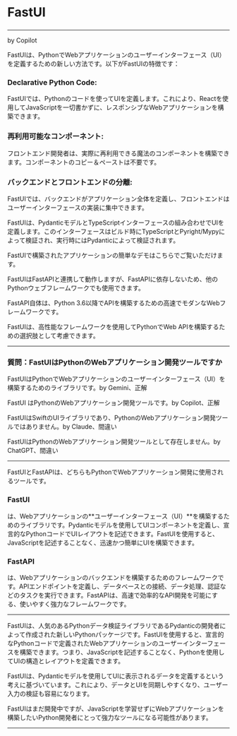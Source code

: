 ###
# FastUI
### 

---
by Copilot

FastUIは、PythonでWebアプリケーションのユーザーインターフェース（UI）を定義するための新しい方法です。以下がFastUIの特徴です：

### Declarative Python Code: 
FastUIでは、Pythonのコードを使ってUIを定義します。これにより、Reactを使用してJavaScriptを一切書かずに、レスポンシブなWebアプリケーションを構築できます。
### 再利用可能なコンポーネント: 
フロントエンド開発者は、実際に再利用できる魔法のコンポーネントを構築できます。コンポーネントのコピー＆ペーストは不要です。
### バックエンドとフロントエンドの分離: 
FastUIでは、バックエンドがアプリケーション全体を定義し、フロントエンドはユーザーインターフェースの実装に集中できます。

FastUIは、PydanticモデルとTypeScriptインターフェースの組み合わせでUIを定義します。このインターフェースはビルド時にTypeScriptとPyright/Mypyによって検証され、実行時にはPydanticによって検証されます。

FastUIで構築されたアプリケーションの簡単なデモはこちらでご覧いただけます。

FastUIはFastAPIと連携して動作しますが、FastAPIに依存しないため、他のPythonウェブフレームワークでも使用できます。

FastAPI自体は、Python 3.6以降でAPIを構築するための高速でモダンなWebフレームワークです。

FastUIは、高性能なフレームワークを使用してPythonでWeb APIを構築するための選択肢として考慮できます。


---

### 質問：FastUIはPythonのWebアプリケーション開発ツールですか

FastUIはPythonでWebアプリケーションのユーザーインターフェース（UI）を構築するためのライブラリです。by Gemini、正解

FastUI はPythonのWebアプリケーション開発ツールです。by Copilot、正解

FastUIはSwiftのUIライブラリであり、PythonのWebアプリケーション開発ツールではありません。by Claude、間違い

FastUIはPythonのWebアプリケーション開発ツールとして存在しません。by ChatGPT、間違い

---

FastUIとFastAPIは、どちらもPythonでWebアプリケーション開発に使用されるツールです。

### FastUI 
は、Webアプリケーションの**ユーザーインターフェース（UI）**を構築するためのライブラリです。Pydanticモデルを使用してUIコンポーネントを定義し、宣言的なPythonコードでUIレイアウトを記述できます。FastUIを使用すると、JavaScriptを記述することなく、迅速かつ簡単にUIを構築できます。

### FastAPI 
は、Webアプリケーションのバックエンドを構築するためのフレームワークです。APIエンドポイントを定義し、データベースとの接続、データ処理、認証などのタスクを実行できます。FastAPIは、高速で効率的なAPI開発を可能にする、使いやすく強力なフレームワークです。


---

FastUIは、人気のあるPythonデータ検証ライブラリであるPydanticの開発者によって作成された新しいPythonパッケージです。FastUIを使用すると、宣言的なPythonコードで定義されたWebアプリケーションのユーザーインターフェースを構築できます。つまり、JavaScriptを記述することなく、Pythonを使用してUIの構造とレイアウトを定義できます。

FastUIは、Pydanticモデルを使用してUIに表示されるデータを定義するという考えに基づいています。これにより、データとUIを同期しやすくなり、ユーザー入力の検証も容易になります。

FastUIはまだ開発中ですが、JavaScriptを学習せずにWebアプリケーションを構築したいPython開発者にとって強力なツールになる可能性があります。

---
